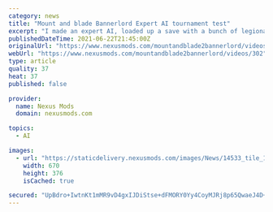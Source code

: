 ```yaml
---
category: news
title: "Mount and blade Bannerlord Expert AI tournament test"
excerpt: "I made an expert AI, loaded up a save with a bunch of legionary companions from the 'distinguished service' mod with 150-200 melee skill, and entered a tournament in Danustica to see how they"
publishedDateTime: 2021-06-22T21:45:00Z
originalUrl: "https://www.nexusmods.com/mountandblade2bannerlord/videos/302"
webUrl: "https://www.nexusmods.com/mountandblade2bannerlord/videos/302"
type: article
quality: 37
heat: 37
published: false

provider:
  name: Nexus Mods
  domain: nexusmods.com

topics:
  - AI

images:
  - url: "https://staticdelivery.nexusmods.com/images/News/14533_tile_1622471979.jpg"
    width: 670
    height: 376
    isCached: true

secured: "UpBdro+IwtnKt1mMR9vD4gxIJDiStse+dFMORY0Yy4CoyMJRj8p65QwaeJ4D+jHHNojvWOj/M7z30nw5NbGpgbFKaXLjut7nsMXi2X2UqJ1TmnApzW11yUDgdaDWesMePsS+YKe3F4r9OcWoVZxFAEm9VAxu7YmMtZF+nyR2FgnD1ZH2U223gPIDwVmRygM+4drOiDNnfoRJ6RlqC3IesAJaJt5Csm2e3+pB5xyGkCw0R4yyYoIV4m5znl7MLOTBCZKMhqYNYqUPca5nWMNwcyYzZRE2FtxcY1GFbTmFwdCY4la3Pz5dTfrr5qAxnF3VKTuvcowByYrglidxMjJNi9+r4gTtqkUyIrDHMoXgKdM=;4Or7hNKNe7IVdbtBid4HgA=="
---
```


